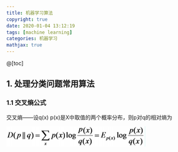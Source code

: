 ```yaml
---
title: 机器学习算法
copyright: true
date: 2020-01-04 13:12:19
tags: [machine learning]
categories: 机器学习
mathjax: true
---
```


@[toc]

## 1. 处理分类问题常用算法

### 1.1 交叉熵公式

交叉熵——设q(x) p(x)是X中取值的两个概率分布，则p对q的相对熵为

![1](./机器学习算法/1.png)




